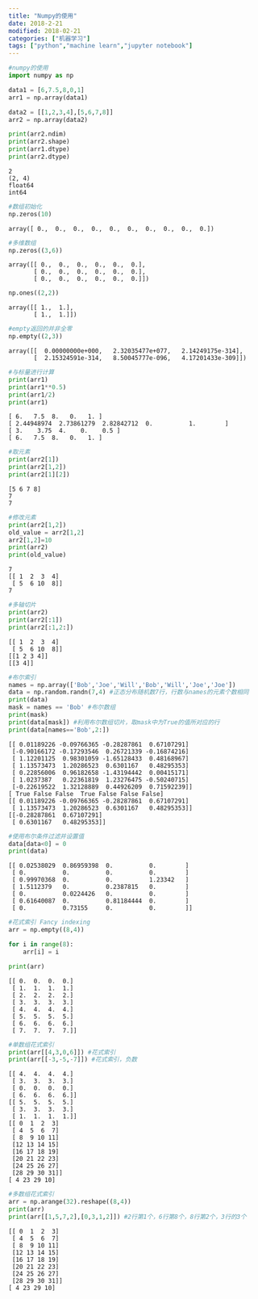 ```yaml
---
title: "Numpy的使用"
date: 2018-2-21
modified: 2018-02-21
categories: ["机器学习"]
tags: ["python","machine learn","jupyter notebook"]
---
```



```python
#numpy的使用
import numpy as np
```


```python
data1 = [6,7.5,8,0,1]
arr1 = np.array(data1)
```


```python
data2 = [[1,2,3,4],[5,6,7,8]]
arr2 = np.array(data2)
```


```python
print(arr2.ndim)
print(arr2.shape)
print(arr1.dtype)
print(arr2.dtype)
```

    2
    (2, 4)
    float64
    int64



```python
#数组初始化
np.zeros(10)
```




    array([ 0.,  0.,  0.,  0.,  0.,  0.,  0.,  0.,  0.,  0.])




```python
#多维数组
np.zeros((3,6))
```




    array([[ 0.,  0.,  0.,  0.,  0.,  0.],
           [ 0.,  0.,  0.,  0.,  0.,  0.],
           [ 0.,  0.,  0.,  0.,  0.,  0.]])




```python
np.ones((2,2))
```




    array([[ 1.,  1.],
           [ 1.,  1.]])




```python
#empty返回的并非全零
np.empty((2,3))
```




    array([[  0.00000000e+000,   2.32035477e+077,   2.14249175e-314],
           [  2.15324591e-314,   8.50045777e-096,   4.17201433e-309]])




```python
#与标量进行计算
print(arr1)
print(arr1**0.5)
print(arr1/2)
print(arr1)
```

    [ 6.   7.5  8.   0.   1. ]
    [ 2.44948974  2.73861279  2.82842712  0.          1.        ]
    [ 3.    3.75  4.    0.    0.5 ]
    [ 6.   7.5  8.   0.   1. ]



```python
#取元素
print(arr2[1])
print(arr2[1,2])
print(arr2[1][2])
```

    [5 6 7 8]
    7
    7



```python
#修改元素
print(arr2[1,2])
old_value = arr2[1,2]
arr2[1,2]=10
print(arr2)
print(old_value)
```

    7
    [[ 1  2  3  4]
     [ 5  6 10  8]]
    7



```python
#多轴切片
print(arr2)
print(arr2[:1])
print(arr2[:1,2:])
```

    [[ 1  2  3  4]
     [ 5  6 10  8]]
    [[1 2 3 4]]
    [[3 4]]



```python
#布尔索引
names = np.array(['Bob','Joe','Will','Bob','Will','Joe','Joe'])
data = np.random.randn(7,4) #正态分布随机数7行，行数与names的元素个数相同
print(data)
mask = names == 'Bob' #布尔数组
print(mask)
print(data[mask]) #利用布尔数组切片，取mask中为True的值所对应的行
print(data[names=='Bob',2:])

```

    [[ 0.01189226 -0.09766365 -0.28287861  0.67107291]
     [-0.90166172 -0.17293546  0.26721339 -0.16874216]
     [ 1.12201125  0.98301059 -1.65128433  0.48168967]
     [ 1.13573473  1.20286523  0.6301167   0.48295353]
     [ 0.22856006  0.96182658 -1.43194442  0.00415171]
     [ 1.0237387   0.22361819  1.23276475 -0.50240715]
     [-0.22619522  1.32128889  0.44926209  0.71592239]]
    [ True False False  True False False False]
    [[ 0.01189226 -0.09766365 -0.28287861  0.67107291]
     [ 1.13573473  1.20286523  0.6301167   0.48295353]]
    [[-0.28287861  0.67107291]
     [ 0.6301167   0.48295353]]



```python
#使用布尔条件过滤并设置值
data[data<0] = 0
print(data)


```

    [[ 0.02538029  0.86959398  0.          0.        ]
     [ 0.          0.          0.          0.        ]
     [ 0.99970368  0.          0.          1.23342   ]
     [ 1.5112379   0.          0.2387815   0.        ]
     [ 0.          0.0224426   0.          0.        ]
     [ 0.61640087  0.          0.81184444  0.        ]
     [ 0.          0.73155     0.          0.        ]]



```python
#花式索引 Fancy indexing
arr = np.empty((8,4))

for i in range(8):
    arr[i] = i

print(arr)
```

    [[ 0.  0.  0.  0.]
     [ 1.  1.  1.  1.]
     [ 2.  2.  2.  2.]
     [ 3.  3.  3.  3.]
     [ 4.  4.  4.  4.]
     [ 5.  5.  5.  5.]
     [ 6.  6.  6.  6.]
     [ 7.  7.  7.  7.]]



```python
#单数组花式索引
print(arr[[4,3,0,6]]) #花式索引
print(arr[[-3,-5,-7]]) #花式索引，负数
```

    [[ 4.  4.  4.  4.]
     [ 3.  3.  3.  3.]
     [ 0.  0.  0.  0.]
     [ 6.  6.  6.  6.]]
    [[ 5.  5.  5.  5.]
     [ 3.  3.  3.  3.]
     [ 1.  1.  1.  1.]]
    [[ 0  1  2  3]
     [ 4  5  6  7]
     [ 8  9 10 11]
     [12 13 14 15]
     [16 17 18 19]
     [20 21 22 23]
     [24 25 26 27]
     [28 29 30 31]]
    [ 4 23 29 10]



```python
#多数组花式索引
arr = np.arange(32).reshape((8,4))
print(arr)
print(arr[[1,5,7,2],[0,3,1,2]]) #2行第1个，6行第8个，8行第2个，3行的3个
```

    [[ 0  1  2  3]
     [ 4  5  6  7]
     [ 8  9 10 11]
     [12 13 14 15]
     [16 17 18 19]
     [20 21 22 23]
     [24 25 26 27]
     [28 29 30 31]]
    [ 4 23 29 10]

